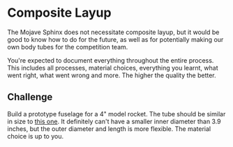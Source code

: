 # Composite Layup

The Mojave Sphinx does not necessitate composite layup, but it would be good to know how to do for the future, as well as for potentially making our own body tubes for the competition team.

You're expected to document everything throughout the entire process. This includes all processes, material choices, everything you learnt, what went right, what went wrong and more. The higher the quality the better.

## Challenge

Build a prototype fuselage for a 4" model rocket. The tube should be similar in size to [this one](https://www.allrockets.ca/Build/Airframes/Phenolic/40). It definitely can't have a smaller inner diameter than 3.9 inches, but the outer diameter and length is more flexible. The material choice is up to you.